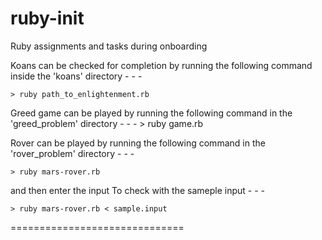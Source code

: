 # ruby-init
Ruby assignments and tasks during onboarding


Koans can be checked for completion by running the following command inside the 'koans' directory - - - 

	> ruby path_to_enlightenment.rb 

Greed game can be played by running the following command in the 'greed_problem' directory - - - 
	> ruby game.rb

Rover can be played by running the following command in the 'rover_problem' directory - - -
 
	> ruby mars-rover.rb 

and then enter the input 
To check with the sameple input - - - 

	> ruby mars-rover.rb < sample.input


==============================
